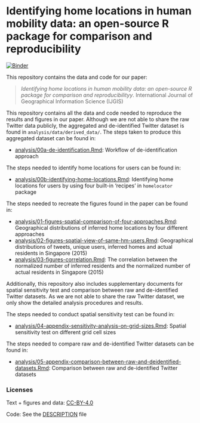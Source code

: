 
# Identifying home locations in human mobility data: an open-source R package for comparison and reproducibility

[![Binder](https://mybinder.org/badge_logo.svg)](https://mybinder.org/v2/gh/spatialnetworkslab/identifying-meaningful-locations/master?urlpath=rstudio)

This repository contains the data and code for our paper:

> *Identifying home locations in human mobility data: an open-source R
> package for comparison and reproducibilityy*. International Journal of
> Geographical Information Science (IJGIS)

This repository contains all the data and code needed to reproduce the
results and figures in our paper. Although we are not able to share the
raw Twitter data publicly, the aggregated and de-identified Twitter
dataset is found in `analysis/data/derived_data/`. The steps taken to
produce this aggregated dataset can be found in:

  - [analysis/00a-de-identification.Rmd](analysis/00a-de-identification.md):
    Workflow of de-identification approach

The steps needed to identify home locations for users can be found in:

  - [analysis/00b-identifying-home-locations.Rmd](analysis/00b-identifying-home-locations.md):
    Identifying home locations for users by using four built-in
    ‘recipes’ in `homelocator` package

The steps needed to recreate the figures found in the paper can be found
in:

  - [analysis/01-figures-spatial-comparison-of-four-approaches.Rmd](analysis/01-figures-spatial-comparison-of-four-approaches.md):
    Geographical distributions of inferred home locations by four
    different approaches
  - [analysis/02-figures-spatial-view-of-same-hm-users.Rmd](analysis/02-figures-spatial-view-of-same-hm-users.md):
    Geographical distributions of tweets, unique users, inferred homes
    and actual residents in Singapore (2015)
  - [analysis/03-figures-correlation.Rmd](analysis/03-figures-correlation.md):
    The correlation between the normalized number of inferred residents
    and the normalized number of actual residents in Singapore (2015)

Additionally, this repository also includes supplementary documents for
spatial sensitivity test and comparison between raw and de-identified
Twitter datasets. As we are not able to share the raw Twitter dataset,
we only show the detailed analysis procedures and results.

The steps needed to conduct spatial sensitivity test can be found in:

  - [analysis/04-appendix-sensitivity-analysis-on-grid-sizes.Rmd](analysis/04-appendix-sensitivity-analysis-on-grid-sizes.md):
    Spatial sensitivity test on different grid cell sizes

The steps needed to compare raw and de-identified Twitter datasets can
be found in:

  - [analysis/05-appendix-comparison-between-raw-and-deidentified-datasets.Rmd](analysis/05-appendix-comparison-between-raw-and-deidentified-datasets.md):
    Comparison between raw and de-identified Twitter datasets

### Licenses

Text + figures and data:
[CC-BY-4.0](http://creativecommons.org/licenses/by/4.0/)

Code: See the [DESCRIPTION](DESCRIPTION) file
